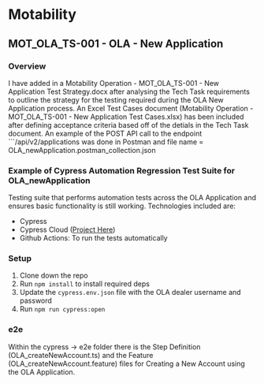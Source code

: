 # Motability

## MOT_OLA_TS-001 - OLA - New Application

### Overview

I have added in a Motability Operation - MOT_OLA_TS-001 - New Application Test Strategy.docx after analysing the Tech Task requirements to outline the strategy for the testing required during the OLA New Application process.
An Excel Test Cases document (Motability Operation - MOT_OLA_TS-001 - New Application Test Cases.xlsx) has been included after defining acceptance criteria based off of the detials in the Tech Task document.
An example of the POST API call to the endpoint ```/api/v2/applications was done in Postman and file name = OLA_newApplication.postman_collection.json

### Example of Cypress Automation Regression Test Suite for OLA_newApplication

Testing suite that performs automation tests across the OLA Application and ensures basic functionality is still working. Technologies included are:

- Cypress
- Cypress Cloud ([Project Here](https://cloud.cypress.io/projects/[projectId]/runs))
- Github Actions: To run the tests automatically

### Setup

1. Clone down the repo
2. Run `npm install` to install required deps
3. Update the `cypress.env.json` file with the OLA dealer username and password
4. Run `npm run cypress:open`

### e2e

Within the cypress -> e2e folder there is the Step Definition (OLA_createNewAccount.ts) and the Feature (OLA_createNewAccount.feature) files for Creating a New Account using the OLA Application.
